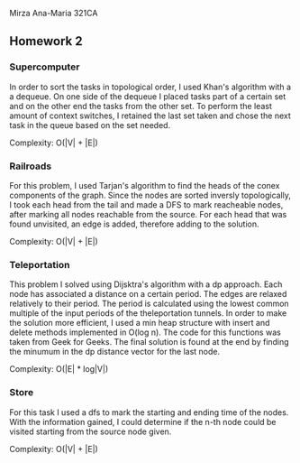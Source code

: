 Mirza Ana-Maria
321CA

## Homework 2

### Supercomputer
In order to sort the tasks in topological order, I used Khan's algorithm with a
a dequeue. On one side of the dequeue I placed tasks part of a certain set and
on the other end the tasks from the other set. To perform the least amount of
context switches, I retained the last set taken and chose the next task in the
queue based on the set needed.

Complexity: O(|V| + |E|)

### Railroads
For this problem, I used Tarjan's algorithm to find the heads of the conex
components of the graph. Since the nodes are sorted inversly topologically,
I took each head from the tail and made a DFS to mark reacheable nodes,
after marking all nodes reachable from the source. For each head that
was found unvisited, an edge is added, therefore adding to the solution.

Complexity: O(|V| + |E|)

### Teleportation
This problem I solved using Dijsktra's algorithm with a dp approach. Each node
has associated a distance on a certain period. The edges are relaxed relatively
to their period. The period is calculated using the lowest common multiple of
the input periods of the theleportation tunnels. In order to make the solution
more efficient, I used a min heap structure with insert and delete methods
implemented in O(log n). The code for this functions was taken from Geek for
Geeks. The final solution is found at the end by finding the minumum in the dp
distance vector for the last node.

Complexity: O(|E| * log|V|) 

### Store
For this task I used a dfs to mark the starting and ending time of the nodes.
With the information gained, I could determine if the n-th node could be visited
starting from the source node given.

Complexity: O(|V| + |E|)
